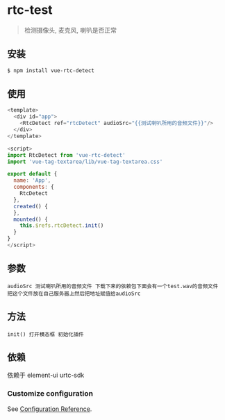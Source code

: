 # rtc-test
> 检测摄像头, 麦克风, 喇叭是否正常

## 安装
``` bash
$ npm install vue-rtc-detect
```
## 使用
```js
<template>
  <div id="app">
    <RtcDetect ref="rtcDetect" audioSrc="{{测试喇叭所用的音频文件}}"/>
  </div>
</template>

<script>
import RtcDetect from 'vue-rtc-detect'
import 'vue-tag-textarea/lib/vue-tag-textarea.css'

export default {
  name: 'App',
  components: {
    RtcDetect
  },
  created() {
  },
  mounted() {
    this.$refs.rtcDetect.init()
  }
}
</script>
```

## 参数
```
audioSrc 测试喇叭所用的音频文件 下载下来的依赖包下面会有一个test.wav的音频文件 把这个文件放在自己服务器上然后把地址赋值给audioSrc

```

## 方法
```
init() 打开模态框 初始化插件
```

## 依赖
依赖于 element-ui urtc-sdk

### Customize configuration
See [Configuration Reference](https://cli.vuejs.org/config/).
